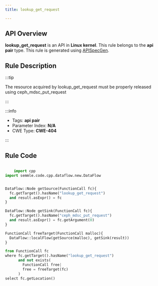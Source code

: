 ```yaml
---
title: lookup_get_request

---
```



## API Overview
**lookup_get_request** is an API in **Linux kernel**. This rule belongs to the **api pair** type. This rule is generated using [APISpecGen](../../tools/APISpecGen).
## Rule Description

:::tip

The resource acquired by lookup_get_request must be properly released using ceph_mdsc_put_request

:::

:::info

- Tags: **api pair**
- Parameter Index: **N/A**
- CWE Type: **CWE-404**

:::

## Rule Code
```python

    import cpp
import semmle.code.cpp.dataflow.new.DataFlow


DataFlow::Node getSource(FunctionCall fc){
  fc.getTarget().hasName("lookup_get_request")
  and result.asExpr() = fc
}

DataFlow::Node getSink(FunctionCall fc){
  fc.getTarget().hasName("ceph_mdsc_put_request")
  and result.asExpr() = fc.getArgument(0)
}

FunctionCall freeTarget(FunctionCall malloc){
  DataFlow::localFlow(getSource(malloc), getSink(result))
}

from FunctionCall fc
where fc.getTarget().hasName("lookup_get_request")
      and not exists(
        FunctionCall free| 
        free = freeTarget(fc)
      )
select fc.getLocation()

    
```